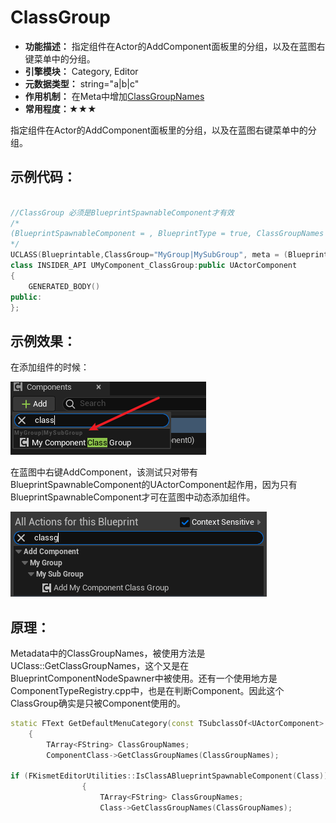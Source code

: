 # ClassGroup

- **功能描述：**  指定组件在Actor的AddComponent面板里的分组，以及在蓝图右键菜单中的分组。
- **引擎模块：** Category, Editor
- **元数据类型：** string="a|b|c"
- **作用机制：** 在Meta中增加[ClassGroupNames](#Meta_DetailsPanel_ClassGroupNames)
- **常用程度：★★★**

指定组件在Actor的AddComponent面板里的分组，以及在蓝图右键菜单中的分组。

## 示例代码：

```cpp

//ClassGroup 必须是BlueprintSpawnableComponent才有效
/*
(BlueprintSpawnableComponent = , BlueprintType = true, ClassGroupNames = MyGroup|MySubGroup, IncludePath = Class/MyComponent_ClassGroup.h, IsBlueprintBase = true, ModuleRelativePath = Class/MyComponent_ClassGroup.h)
*/
UCLASS(Blueprintable,ClassGroup="MyGroup|MySubGroup", meta = (BlueprintSpawnableComponent))
class INSIDER_API UMyComponent_ClassGroup:public UActorComponent
{
	GENERATED_BODY()
public:
};
```

## 示例效果：

在添加组件的时候：

![Untitled](Specifier_UCLASS_Category_ClassGroup_Untitled.png)

在蓝图中右键AddComponent，该测试只对带有BlueprintSpawnableComponent的UActorComponent起作用，因为只有BlueprintSpawnableComponent才可在蓝图中动态添加组件。

![Untitled](Specifier_UCLASS_Category_ClassGroup_Untitled_1.png)

## 原理：

Metadata中的ClassGroupNames，被使用方法是UClass::GetClassGroupNames，这个又是在BlueprintComponentNodeSpawner中被使用。还有一个使用地方是ComponentTypeRegistry.cpp中，也是在判断Component。因此这个ClassGroup确实是只被Component使用的。

```cpp
static FText GetDefaultMenuCategory(const TSubclassOf<UActorComponent> ComponentClass)
	{
		TArray<FString> ClassGroupNames;
		ComponentClass->GetClassGroupNames(ClassGroupNames);

if (FKismetEditorUtilities::IsClassABlueprintSpawnableComponent(Class))
				{
					TArray<FString> ClassGroupNames;
					Class->GetClassGroupNames(ClassGroupNames);
```